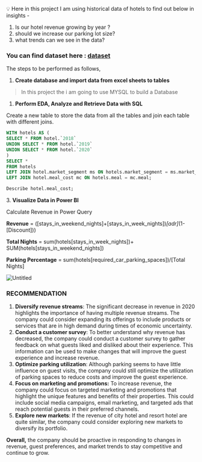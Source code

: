 💡 Here in this project I am using historical data of hotels to find out below in insights -

1. Is our hotel revenue growing by year ?
2. should we increase our parking lot size?
3. what trends can we see in the data?



### You can find dataset here : [dataset](https://www.absentdata.com/hotel_revenue_historical_full/)


The steps to be performed as follows,

1. **Create database and import data from excel sheets to tables**

> In this project the i am going to use MYSQL to build a Database
> 

1. **Perform EDA, Analyze and Retrieve Data with SQL**

Create a new table to store the data from all the tables and join each table with different joins.

```sql
WITH hotels AS (
SELECT * FROM hotel.`2018`
UNION SELECT * FROM hotel.`2019`
UNION SELECT * FROM hotel.`2020`
)
SELECT *
FROM hotels
LEFT JOIN hotel.market_segment ms ON hotels.market_segment = ms.market_segment
LEFT JOIN hotel.meal_cost mc ON hotels.meal = mc.meal;

Describe hotel.meal_cost;
```

3. **Visualize Data in Power BI**

Calculate Revenue in Power Query

**Revenue** = ([stays_in_weekend_nights]+[stays_in_week_nights])*[adr]*(1-[Discount]))

**Total Nights** = sum(hotels[stays_in_week_nights])+ SUM(hotels[stays_in_weekend_nights])

**Parking Percentage** = sum(hotels[required_car_parking_spaces])/[Total Nights]

![Untitled](https://github.com/Thuhien23/Hotel-Revenue/assets/96719464/6d296055-0fce-4a51-b7b5-74070f62d3cc)


### RECOMMENDATION

1. **Diversify revenue streams**: The significant decrease in revenue in 2020 highlights the importance of having multiple revenue streams. The company could consider expanding its offerings to include products or services that are in high demand during times of economic uncertainty.
2. **Conduct a customer survey**: To better understand why revenue has decreased, the company could conduct a customer survey to gather feedback on what guests liked and disliked about their experience. This information can be used to make changes that will improve the guest experience and increase revenue.
3. **Optimize parking utilization**: Although parking seems to have little influence on guest visits, the company could still optimize the utilization of parking spaces to reduce costs and improve the guest experience. 
4. **Focus on marketing and promotions:** To increase revenue, the company could focus on targeted marketing and promotions that highlight the unique features and benefits of their properties. This could include social media campaigns, email marketing, and targeted ads that reach potential guests in their preferred channels.
5. **Explore new markets**: If the revenue of city hotel and resort hotel are quite similar, the company could consider exploring new markets to diversify its portfolio. 

**Overall,** the company should be proactive in responding to changes in revenue, guest preferences, and market trends to stay competitive and continue to grow.

